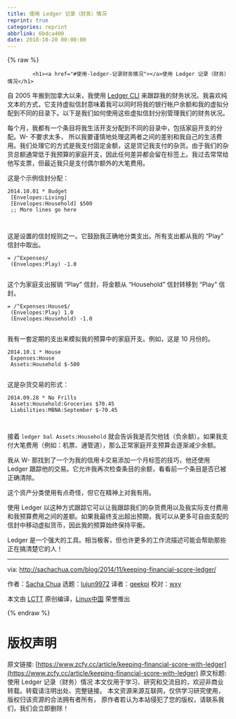 ```yaml
---
title: 使用 Ledger 记录（财务）情况
reprint: true
categories: reprint
abbrlink: 6bdca400
date: 2018-10-20 00:00:00
---
```


{% raw %}

            <h1><a href="#使用-ledger-记录财务情况"></a>使用 Ledger 记录（财务）情况</h1>
<p>自 2005 年搬到加拿大以来，我使用 <a href="http://www.ledger-cli.org/">Ledger CLI</a> 来跟踪我的财务状况。我喜欢纯文本的方式，它支持虚拟信封意味着我可以同时将我的银行帐户余额和我的虚拟分配到不同的目录下。以下是我们如何使用这些虚拟信封分别管理我们的财务状况。</p>
<p>每个月，我都有一个条目将我生活开支分配到不同的目录中，包括家庭开支的分配。W- 不要求太多， 所以我要谨慎地处理这两者之间的差别和我自己的生活费用。我们处理它的方式是我支付固定金额，这是贷记我支付的杂货。由于我们的杂货总额通常低于我预算的家庭开支，因此任何差异都会留在标签上。我过去常常给他写支票，但最近我只是支付偶尔额外的大笔费用。</p>
<p>这是个示例信封分配：</p>
<pre><code class="hljs mipsasm"><span class="hljs-number">2014</span>.<span class="hljs-number">10</span>.<span class="hljs-number">01</span> * <span class="hljs-keyword">Budget
</span> [Envelopes:Living]
 [Envelopes:Household] $<span class="hljs-number">500</span>
 <span class="hljs-comment">;; More lines go here</span>

</code></pre><p>这是设置的信封规则之一。它鼓励我正确地分类支出。所有支出都从我的 “Play” 信封中取出。</p>
<pre><code class="hljs asciidoc"><span class="hljs-section">= /^Expenses/</span>
<span class="hljs-code"> (Envelopes:Play) -1.0</span>

</code></pre><p>这个为家庭支出报销 “Play” 信封，将金额从 “Household” 信封转移到 “Play” 信封。</p>
<pre><code class="hljs asciidoc"><span class="hljs-section">= /^Expenses:House$/</span>
<span class="hljs-code"> (Envelopes:Play) 1.0</span>
<span class="hljs-code"> (Envelopes:Household) -1.0</span>

</code></pre><p>我有一套定期的支出来模拟我的预算中的家庭开支。例如，这是 10 月份的。</p>
<pre><code class="hljs dts"><span class="hljs-number">2014.10</span><span class="hljs-number">.1</span> * House
<span class="hljs-symbol"> Expenses:</span>House
<span class="hljs-symbol"> Assets:</span>Household $<span class="hljs-number">-500</span>

</code></pre><p>这是杂货交易的形式：</p>
<pre><code class="hljs yaml"><span class="hljs-number">2014.09</span><span class="hljs-number">.28</span> <span class="hljs-string">*</span> <span class="hljs-literal">No</span> <span class="hljs-string">Frills</span>
<span class="hljs-attr"> Assets:</span><span class="hljs-attr">Household:Groceries</span> <span class="hljs-string">$70.45</span>
<span class="hljs-attr"> Liabilities:</span><span class="hljs-attr">MBNA:September</span> <span class="hljs-string">$-70.45</span>


</code></pre><p>接着 <code>ledger bal Assets:Household</code> 就会告诉我是否欠他钱（负余额）。如果我支付大笔费用（例如：机票、通管道），那么正常家庭开支预算会逐渐减少余额。</p>
<p>我从 W- 那找到了一个为我的信用卡交易添加一个月标签的技巧，他还使用 Ledger 跟踪他的交易。它允许我再次检查条目的余额，看看前一个条目是否已被正确清除。</p>
<p>这个资产分类使用有点奇怪，但它在精神上对我有用。</p>
<p>使用 Ledger 以这种方式跟踪它可以让我跟踪我们的杂货费用以及我实际支付费用和我预算费用之间的差额。如果我最终支出超出预期，我可以从更多可自由支配的信封中移动虚拟货币，因此我的预算始终保持平衡。</p>
<p>Ledger 是一个强大的工具。相当极客，但也许更多的工作流描述可能会帮助那些正在搞清楚它的人！</p>
<hr>
<p>via: <a href="http://sachachua.com/blog/2014/11/keeping-financial-score-ledger/">http://sachachua.com/blog/2014/11/keeping-financial-score-ledger/</a></p>
<p>作者：<a href="http://sachachua.com">Sacha Chua</a> 选题：<a href="https://github.com/lujun9972">lujun9972</a> 译者：<a href="https://github.com/geekpi">geekpi</a> 校对：<a href="https://github.com/wxy">wxy</a></p>
<p>本文由 <a href="https://github.com/LCTT/TranslateProject">LCTT</a> 原创编译，<a href="https://linux.cn/">Linux中国</a> 荣誉推出</p>

          
{% endraw %}

# 版权声明
原文链接: [https://www.zcfy.cc/article/keeping-financial-score-with-ledger](https://www.zcfy.cc/article/keeping-financial-score-with-ledger)
原文标题: 使用 Ledger 记录（财务）情况
本文仅用于学习、研究和交流目的，欢迎非商业转载。转载请注明出处、完整链接。
本文资源来源互联网，仅供学习研究使用，版权归该资源的合法拥有者所有，
原作者若认为本站侵犯了您的版权，请联系我们，我们会立即删除！
